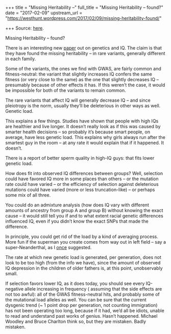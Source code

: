 +++
title = "Missing Heritability –"
full_title = "Missing Heritability – found?"
date = "2017-02-09"
upstream_url = "https://westhunt.wordpress.com/2017/02/09/missing-heritability-found/"

+++
Source: [here](https://westhunt.wordpress.com/2017/02/09/missing-heritability-found/).

Missing Heritability – found?

There is an interesting new
[paper](http://biorxiv.org/content/early/2017/02/06/106203) out on
genetics and IQ. The claim is that they have found the missing
heritability – in rare variants, generally different in each family.

Some of the variants, the ones we find with GWAS, are fairly common and
fitness-neutral: the variant that slightly increases IQ confers the same
fitness (or very close to the same) as the one that slightly decreases
IQ – presumably because of other effects it has. If this weren’t the
case, it would be impossible for both of the variants to remain common.

The rare variants that affect IQ will generally decrease IQ – and since
pleiotropy is the norm, usually they’ll be deleterious in other ways as
well. Genetic load.

This explains a few things. Studies have shown that people with high IQs
are healthier and live longer. It doesn’t really look as if this was
caused by smarter health decisions – so probably it’s because smart
people, on average, have less genetic load. This explains why girls
always run after the smartest guy in the room – at any rate it would
explain that if it happened. It doesn’t.

There is a report of better sperm quality in high-IQ guys: that fits
lower genetic load.

How does fit into observed IQ differences between groups? Well,
selection could have favored IQ more in some places than others – or the
mutation rate could have varied – or the efficiency of selection against
deleterious mutations could have varied (more or less truncation-like) –
or perhaps some mix of all three.

You could do an admixture analysis (how does IQ vary with different
amounts of ancestry from group A and group B) without knowing the exact
cause – it would still tell you if and to what extent racial genetic
differences influenced IQ, even if you didn’t know the exact SNPs that
made the difference.

In principle, you could get rid of the load by a kind of averaging
process. More fun if the superman you create comes from way out in left
field – say a super-Neanderthal, as I
[once](https://westhunt.wordpress.com/2013/01/25/whats-the-catch/)
suggested.

The rate at which new genetic load is generated, per generation, does
not look to be too high (from the info we have), since the amount of
observed IQ depression in the children of older fathers is, at this
point, unobservably small.

If selection favors lower IQ, as it does today, you should see every
IQ-negative allele increasing in frequency ( assuming that the side
effects are not too awful): all of the GWAS fitness-neutral hits, and
probably some of the mutational load alleles as well. You can be sure
that the current dysgenic trend (\~ 1 point drop per generation, not
counting immigration) has not been operating too long, because if it
had, we’d all be idiots, unable to read and understand past works of
genius. Hasn’t happened. Michael Woodley and Bruce Charlton think so,
but they are mistaken. Badly mistaken.

